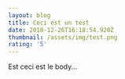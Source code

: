 ```yaml
---
layout: blog
title: Ceci est un test
date: 2018-12-26T16:18:54.920Z
thumbnail: /assets/img/test.png
rating: '5'
---
```

Est ceci est le body...
